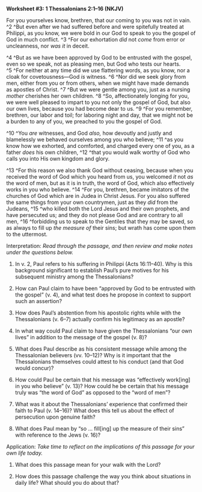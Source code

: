**Worksheet \#3: 1 Thessalonians 2:1–16 <span style="font-variant:small-caps;">(NKJV)</span>**

For you yourselves know, brethren, that our coming to you was not in vain. ^2 ^But even after we had suffered before and were spitefully treated at Philippi, as you know, we were bold in our God to speak to you the gospel of God in much conflict. ^3 ^For our exhortation *did* not *come* from error or uncleanness, nor *was it* in deceit.

^4 ^But as we have been approved by God to be entrusted with the gospel, even so we speak, not as pleasing men, but God who tests our hearts. ^5 ^For neither at any time did we use flattering words, as you know, nor a cloak for covetousness—God *is* witness. ^6 ^Nor did we seek glory from men, either from you or from others, when we might have made demands as apostles of Christ. ^7 ^But we were gentle among you, just as a nursing *mother* cherishes her own children. ^8 ^So, affectionately longing for you, we were well pleased to impart to you not only the gospel of God, but also our own lives, because you had become dear to us. ^9 ^For you remember, brethren, our labor and toil; for laboring night and day, that we might not be a burden to any of you, we preached to you the gospel of God.

^10 ^You *are* witnesses, and God *also,* how devoutly and justly and blamelessly we behaved ourselves among you who believe; ^11 ^as you know how we exhorted, and comforted, and charged every one of you, as a father *does* his own children, ^12 ^that you would walk worthy of God who calls you into His own kingdom and glory.

^13 ^For this reason we also thank God without ceasing, because when you received the word of God which you heard from us, you welcomed *it* not *as* the word of men, but as it is in truth, the word of God, which also effectively works in you who believe. ^14 ^For you, brethren, became imitators of the churches of God which are in Judea in Christ Jesus. For you also suffered the same things from your own countrymen, just as they *did* from the Judeans, ^15 ^who killed both the Lord Jesus and their own prophets, and have persecuted us; and they do not please God and are contrary to all men, ^16 ^forbidding us to speak to the Gentiles that they may be saved, so as always to fill up *the measure of* their sins; but wrath has come upon them to the uttermost.

Interpretation: *Read through the passage, and then review and make notes under the questions below.*

1.  In v. 2, Paul refers to his suffering in Philippi (Acts 16:11–40). Why is this background significant to establish Paul’s pure motives for his subsequent ministry among the Thessalonians?

2.  How can Paul claim to have been “approved by God to be entrusted with the gospel” (v. 4), and what test does he propose in context to support such an assertion?

3.  How does Paul’s abstention from his apostolic rights while with the Thessalonians (v. 6–7) actually confirm his legitimacy as an apostle?

4.  In what way could Paul claim to have given the Thessalonians “our own lives” in addition to the message of the gospel (v. 8)?

5.  What does Paul describe as his consistent message while among the Thessalonian believers (vv. 10–12)? Why is it important that the Thessalonians themselves could attest to his conduct (and that God would concur)?

6.  How could Paul be certain that his message was “effectively work\[ing\] in you who believe” (v. 13)? How could he be certain that his message truly was “the word of God” as opposed to the “word of men”?

7.  What was it about the Thessalonians’ experience that confirmed their faith to Paul (v. 14–16)? What does this tell us about the effect of persecution upon genuine faith?

8.  What does Paul mean by “so … fill\[ing\] up the measure of their sins” with reference to the Jews (v. 16)?

Application: *Take time to reflect on the implications of this passage for your own life today.*

1.  What does this passage mean for your walk with the Lord?

2.  How does this passage challenge the way you think about situations in daily life? What should you do about that?


